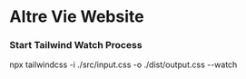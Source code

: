 # Altre Vie Website

### Start Tailwind Watch Process

npx tailwindcss -i ./src/input.css -o ./dist/output.css --watch
